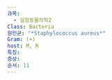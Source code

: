 ```yaml
---
과목:
  - 실험동물의학2
Class: Bacteria
원인균: "*Staphylococcus aureus*"
Gram: (+)
host: M, R
특징: 
증상: 
순서: 11
---
```

